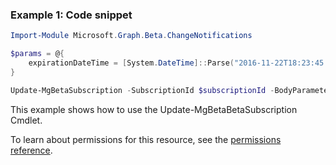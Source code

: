 ### Example 1: Code snippet

```powershellImport-Module Microsoft.Graph.Beta.ChangeNotifications

$params = @{
	expirationDateTime = [System.DateTime]::Parse("2016-11-22T18:23:45.9356913Z")
}

Update-MgBetaSubscription -SubscriptionId $subscriptionId -BodyParameter $params
```
This example shows how to use the Update-MgBetaBetaSubscription Cmdlet.
To learn about permissions for this resource, see the [permissions reference](/graph/permissions-reference).

